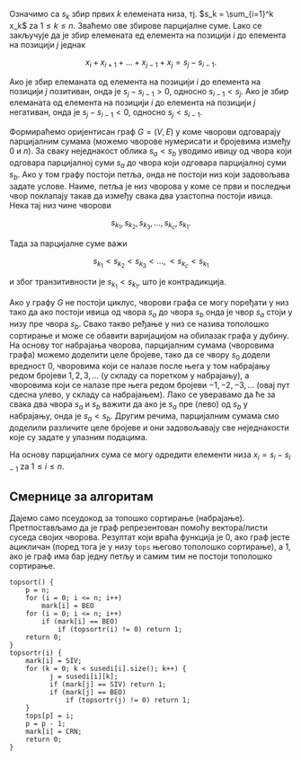 ﻿Означимо са $s_k$ збир првих $k$ елемената низа, тј. $s_k = \sum_{i=1}^k x_k$ za $1 \leq k\leq n$. Зваћемо ове збирове парцијалне суме. Lако се закључује да је збир елемената ед елемента на позицији $i$ до елемента на позицији $j$ једнак

$$
x_i + x_{i+1} + ... +x_{j-1} + x_j = s_j - s_{i-1}.
$$

Ако је збир елеманата од елемента на позицији $i$ до елемента на позицији $j$ позитиван, онда је $s_j-s_{i-1} > 0$, односно $s_{i-1} < s_j$.  Ако је збир елеманата од елемента на позицији $i$ до елемента на позицији $j$ негативан, онда је $s_j-s_{i-1} < 0$, односно $s_{j} < s_{i-1}$. 
 
Формираћемо оријентисан граф $G=(V,E)$ у коме чворови одговарају парцијалним сумама (можемо чворове нумерисати и бројевима између $0$ и $n$). За сваку неједнакост облика $s_a < s_b$ уводимо ивицу од чвора који одговара парцијалној суми $s_a$ до чвора који одговара парцијалној суми $s_b$. Ако у том графу постоји петља, онда не постоји низ који задовољава задате услове. Наиме, петља је низ чворова у коме се први и последњи чвор поклапају такав да између свака два узастопна постоји ивица. Нека тај низ чине чворови

$$
s_{k_1}, s_{k_2}, s_{k_3}, ..., s_{k_c}, s_{k_1}.
$$

Тада за парцијалне суме важи

$$
s_{k_1} < s_{k_2} < s_{k_3} < ..., <s_{k_c} < s_{k_1} 
$$

и због транзитивности је $s_{k_1} < s_{k_1}$, што је контрадикција.

Ако у графу $G$ не постоји циклус, чворови графа се могу поређати у низ тако да ако постоји ивица од чвора $s_a$ до чвора $s_b$ онда је чвор $s_a$ стоји у низу пре чвора $s_b$. Свако такво ређање у низ се назива тополошко сортирање и може се обавити варијацијом на обилазак графа у дубину. На основу тог набрајања чворова, парцијалним сумама (чворовима графа) можемо доделити целе бројеве, тако да се чвору $s_0$ додели вредност 0, чворовима који се налазе после њега у том набрајању редом бројеви $1, 2, 3, \ldots$ (у складу са поретком у набрајању), а чворовима који се налазе пре њега редом бројеви $-1, -2, -3, \ldots$ (овај пут сдесна улево, у складу са набрајањем). Лако се уверавамо да ће за свака два чвора $s_a$ и $s_b$ важити да ако је $s_a$ пре (лево) од $s_b$ у набрајању, онда је $s_a < s_b$. Другим речима, парцијалним сумама смо доделили различите целе бројеве и они задовољавају све неједнакости које су задате у улазним подацима.

На основу парцијалних сума се могу одредити елементи низа $x_i = s_i - s_{i-1}$ za $1\leq i \leq n$.

## Смернице за алгоритам
Дајемо само псеудокод за топошко сортирање (набрајање). Претпостављамо да је граф репрезентован помоћу вектора/листи суседа својих чворова. Резултат који враћа функција је $0$, ако граф јесте ацикличан (поред тога је у низу `tops` његово тополошко сортирање), a $1$, ако је граф има бар једну петљу и самим тим не постоји тополошко сортирање. 

```
topsort() {
	p = n;
	for (i = 0; i <= n; i++)
		mark[i] = BEO
	for (i = 0; i <= n; i++) 
		if (mark[i] == BEO)
			if (topsortr(i) != 0) return 1;
	return 0;
}
topsortr(i) {
	mark[i] = SIV;
	for (k = 0; k < susedi[i].size(); k++) {
		  j = susedi[i][k];
		  if (mark[j] == SIV) return 1;
		  if (mark[j] == BEO)
			  if (topsortr(j) != 0) return 1;
	}
	tops[p] = i;
	p = p - 1;
	mark[i] = CRN;
	return 0;
}
```


